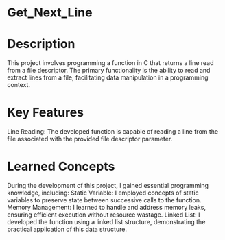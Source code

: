 # Get_Next_Line

# Description
This project involves programming a function in C that returns a line read from a file descriptor. The primary functionality is the ability to read and extract lines from a file, facilitating data manipulation in a programming context.

# Key Features
Line Reading: The developed function is capable of reading a line from the file associated with the provided file descriptor parameter.

# Learned Concepts
During the development of this project, I gained essential programming knowledge, including:
Static Variable: I employed concepts of static variables to preserve state between successive calls to the function.
Memory Management: I learned to handle and address memory leaks, ensuring efficient execution without resource wastage.
Linked List: I developed the function using a linked list structure, demonstrating the practical application of this data structure.
